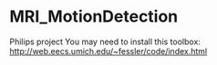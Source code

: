 # MRI_MotionDetection
Philips project 
You may need to install this toolbox:
 http://web.eecs.umich.edu/~fessler/code/index.html
